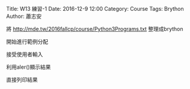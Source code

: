 Title: W13  練習-1
Date: 2016-12-9 12:00
Category: Course
Tags: Brython
Author: 蕭志安

將<a herf="http://mde.tw/2016fallcp/course/Python3Programs.txt">
http://mde.tw/2016fallcp/course/Python3Programs.txt</a> 整理成brython

<!-- PELICAN_END_SUMMARY -->

<!-- 導入 Brython 標準程式庫 -->

<script type="text/javascript" 
    src="https://cdn.rawgit.com/brython-dev/brython/master/www/src/brython_dist.js">
</script>

<!-- 啟動 Brython -->
<script>
window.onload=function(){
brython(1);
}
</script>
<!-- 以下實際利用  Brython 畫圖 -->
<div id="container"></div>
<script type="text/python3">
from browser import document as doc
from browser import html
container = doc['container']
mystring = ""
num = input("請輸入重複執行次數:")
#for i in range(1,11):
for i in range(1,int(num)+1):
    mystring += str(i)+ ":hallo mde" +html.BR()
container <= mystring
</script>


開始進行範例分配

接受使用者輸入

利用aler()顯示結果

直接列印結果

